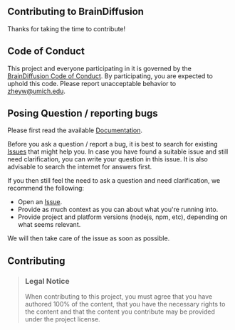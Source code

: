 ## Contributing to BrainDiffusion

Thanks for taking the time to contribute! 

## Code of Conduct

This project and everyone participating in it is governed by the
[BrainDiffusion Code of Conduct](https://github.com/CoderNoMercy/BrainDiffusion/CODE_OF_CONDUCT.md).
By participating, you are expected to uphold this code. Please report unacceptable behavior to <zheyw@umich.edu>.

## Posing Question / reporting bugs

Please first read the available [Documentation](https://github.com/CoderNoMercy/BrainDiffusion/tree/main/paper).

Before you ask a question / report a bug, it is best to search for existing [Issues](https://github.com/CoderNoMercy/BrainDiffusion/issues) that might help you. In case you have found a suitable issue and still need clarification, you can write your question in this issue. It is also advisable to search the internet for answers first.

If you then still feel the need to ask a question and need clarification, we recommend the following:

- Open an [Issue](https://github.com/CoderNoMercy/BrainDiffusion/issues/new).
- Provide as much context as you can about what you're running into.
- Provide project and platform versions (nodejs, npm, etc), depending on what seems relevant.

We will then take care of the issue as soon as possible.

## Contributing

> ### Legal Notice <!-- omit in toc -->
> When contributing to this project, you must agree that you have authored 100\% of the content, that you have the necessary rights to the content and that the content you contribute may be provided under the project license.

